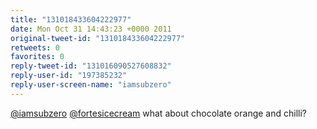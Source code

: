 ```yaml
---
title: "131018433604222977"
date: Mon Oct 31 14:43:23 +0000 2011
original-tweet-id: "131018433604222977"
retweets: 0
favorites: 0
reply-tweet-id: "131016090527608832"
reply-user-id: "197385232"
reply-user-screen-name: "iamsubzero"
---
```

<a href="https://twitter.com/iamsubzero">@iamsubzero</a> <a href="https://twitter.com/fortesicecream">@fortesicecream</a> what about chocolate orange and chilli?
